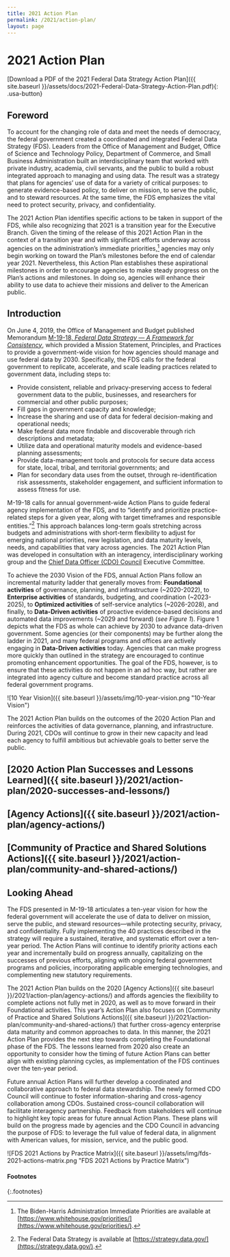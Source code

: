 ```yaml
---
title: 2021 Action Plan
permalink: /2021/action-plan/
layout: page
---
```


# 2021 Action Plan

[Download a PDF of the 2021 Federal Data Strategy Action Plan]({{ site.baseurl }}/assets/docs/2021-Federal-Data-Strategy-Action-Plan.pdf){: .usa-button}

  
## Foreword

To account for the changing role of data and meet the needs of democracy, the federal government created a coordinated and integrated Federal Data Strategy (FDS). Leaders from the Office of Management and Budget, Office of Science and Technology Policy, Department of Commerce, and Small Business Administration built an interdisciplinary team that worked with private industry, academia, civil servants, and the public to build a robust integrated approach to managing and using data. The result was a strategy that plans for agencies’ use of data for a variety of critical purposes: to generate evidence-based policy, to deliver on mission, to serve the public, and to steward resources. At the same time, the FDS emphasizes the vital need to protect security, privacy, and confidentiality.

The 2021 Action Plan identifies specific actions to be taken in support of the FDS, while also recognizing that 2021 is a transition year for the Executive Branch. Given the timing of the release of this 2021 Action Plan in the context of a transition year and with significant efforts underway across agencies on the administration’s immediate priorities,[^1] agencies may only begin working on toward the Plan’s milestones before the end of calendar year 2021. Nevertheless, this Action Plan establishes these aspirational milestones in order to encourage agencies to make steady progress on the Plan’s actions and milestones. In doing so, agencies will enhance their ability to use data to achieve their missions and deliver to the American public.


## Introduction

On June 4, 2019, the Office of Management and Budget published Memorandum [M-19-18, *Federal Data Strategy — A Framework for Consistency*](https://www.whitehouse.gov/wp-content/uploads/2019/06/M-19-18.pdf), which provided a Mission Statement, Principles, and Practices to provide a government-wide vision for how agencies should manage and use federal data by 2030. Specifically, the FDS calls for the federal government to replicate, accelerate, and scale leading practices related to government data, including steps to:
*	Provide consistent, reliable and privacy-preserving access to federal government data to the public, businesses, and researchers for commercial and other public purposes;
*	Fill gaps in government capacity and knowledge;
*	Increase the sharing and use of data for federal decision-making and operational needs;
*	Make federal data more findable and discoverable through rich descriptions and metadata;
*	Utilize data and operational maturity models and evidence-based planning assessments;
*	Provide data-management tools and protocols for secure data access for state, local, tribal, and territorial governments; and
*	Plan for secondary data uses from the outset, through re-identification risk assessments, stakeholder engagement, and sufficient information to assess fitness for use.

M-19-18 calls for annual government-wide Action Plans to guide federal agency implementation of the FDS, and to “identify and prioritize practice-related steps for a given year, along with target timeframes and responsible entities.”[^2] This approach balances long-term goals stretching across budgets and administrations with short-term flexibility to adjust for emerging national priorities, new legislation, and data maturity levels, needs, and capabilities that vary across agencies. The 2021 Action Plan was developed in consultation with an interagency, interdisciplinary working group and the [Chief Data Officer (CDO) Council](https://www.cdo.gov/about-us/) Executive Committee. 

To achieve the 2030 Vision of the FDS, annual Action Plans follow an incremental maturity ladder that generally moves from: **Foundational activities** of governance, planning, and infrastructure (~2020-2022), to **Enterprise activities** of standards, budgeting, and coordination (~2023-2025), to **Optimized activities** of self-service analytics (~2026-2028), and finally, to **Data-Driven activities** of proactive evidence-based decisions and automated data improvements (~2029 and forward) (*see Figure 1*). Figure 1 depicts what the FDS as whole can achieve by 2030 to advance data-driven government. Some agencies (or their components) may be further along the ladder in 2021, and many federal programs and offices are actively engaging in **Data-Driven activities** today. Agencies that can make progress more quickly than outlined in the strategy are encouraged to continue promoting enhancement opportunities. The goal of the FDS, however, is to ensure that these activities do not happen in an ad hoc way, but rather are integrated into agency culture and become standard practice across all federal government programs. 

![10 Year Vision]({{ site.baseurl }}/assets/img/10-year-vision.png "10-Year Vision")

The 2021 Action Plan builds on the outcomes of the 2020 Action Plan and reinforces the activities of data governance, planning, and infrastructure. During 2021, CDOs will continue to grow in their new capacity and lead each agency to fulfill ambitious but achievable goals to better serve the public.


## [2020 Action Plan Successes and Lessons Learned]({{ site.baseurl }}/2021/action-plan/2020-successes-and-lessons/)


## [Agency Actions]({{ site.baseurl }}/2021/action-plan/agency-actions/)


## [Community of Practice and Shared Solutions Actions]({{ site.baseurl }}/2021/action-plan/community-and-shared-actions/)


## Looking Ahead

The FDS presented in M-19-18 articulates a ten-year vision for how the federal government will accelerate the use of data to deliver on mission, serve the public, and steward resources—while protecting security, privacy, and confidentiality. Fully implementing the 40 practices described in the strategy will require a sustained, iterative, and systematic effort over a ten-year period. The Action Plans will continue to identify priority actions each year and incrementally build on progress annually, capitalizing on the successes of previous efforts, aligning with ongoing federal government programs and policies, incorporating applicable emerging technologies, and complementing new statutory requirements. 

The 2021 Action Plan builds on the 2020 [Agency Actions]({{ site.baseurl }}/2021/action-plan/agency-actions/) and affords agencies the flexibility to complete actions not fully met in 2020, as well as to move forward in their Foundational activities. This year’s Action Plan also focuses on [Community of Practice and Shared Solutions Actions]({{ site.baseurl }}/2021/action-plan/community-and-shared-actions/) that further cross-agency enterprise data maturity and common approaches to data. In this manner, the 2021 Action Plan provides the next step towards completing the Foundational phase of the FDS. The lessons learned from 2020 also create an opportunity to consider how the timing of future Action Plans can better align with existing planning cycles, as implementation of the FDS continues over the ten-year period. 

Future annual Action Plans will further develop a coordinated and collaborative approach to federal data stewardship. The newly formed CDO Council will continue to foster information-sharing and cross-agency collaboration among CDOs. Sustained cross-council collaboration will facilitate interagency partnership. Feedback from stakeholders will continue to highlight key topic areas for future annual Action Plans. These plans will build on the progress made by agencies and the CDO Council in advancing the purpose of FDS: to leverage the full value of federal data, in alignment with American values, for mission, service, and the public good. 

![FDS 2021 Actions by Practice Matrix]({{ site.baseurl }}/assets/img/fds-2021-actions-matrix.png "FDS 2021 Actions by Practice Matrix")

#### Footnotes
{:.footnotes}
[^1]: The Biden-Harris Administration Immediate Priorities are available at [https://www.whitehouse.gov/priorities/](https://www.whitehouse.gov/priorities/).
[^2]: The Federal Data Strategy is available at [https://strategy.data.gov/](https://strategy.data.gov/).

